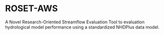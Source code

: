# ROSET-AWS
A Novel Research-Oriented Streamflow Evaluation Tool to evaluation hydrological model performance using a standardized NHDPlus data model.
